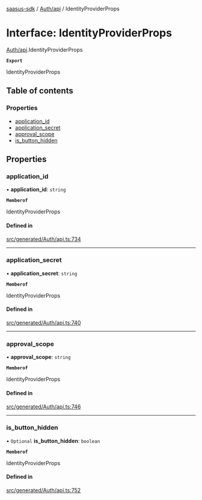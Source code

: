 [saasus-sdk](../README.md) / [Auth/api](../modules/Auth_api.md) / IdentityProviderProps

# Interface: IdentityProviderProps

[Auth/api](../modules/Auth_api.md).IdentityProviderProps

**`Export`**

IdentityProviderProps

## Table of contents

### Properties

- [application\_id](Auth_api.IdentityProviderProps.md#application_id)
- [application\_secret](Auth_api.IdentityProviderProps.md#application_secret)
- [approval\_scope](Auth_api.IdentityProviderProps.md#approval_scope)
- [is\_button\_hidden](Auth_api.IdentityProviderProps.md#is_button_hidden)

## Properties

### application\_id

• **application\_id**: `string`

**`Memberof`**

IdentityProviderProps

#### Defined in

[src/generated/Auth/api.ts:734](https://github.com/saasus-platform/saasus-sdk-javascript/blob/55abc15/src/generated/Auth/api.ts#L734)

___

### application\_secret

• **application\_secret**: `string`

**`Memberof`**

IdentityProviderProps

#### Defined in

[src/generated/Auth/api.ts:740](https://github.com/saasus-platform/saasus-sdk-javascript/blob/55abc15/src/generated/Auth/api.ts#L740)

___

### approval\_scope

• **approval\_scope**: `string`

**`Memberof`**

IdentityProviderProps

#### Defined in

[src/generated/Auth/api.ts:746](https://github.com/saasus-platform/saasus-sdk-javascript/blob/55abc15/src/generated/Auth/api.ts#L746)

___

### is\_button\_hidden

• `Optional` **is\_button\_hidden**: `boolean`

**`Memberof`**

IdentityProviderProps

#### Defined in

[src/generated/Auth/api.ts:752](https://github.com/saasus-platform/saasus-sdk-javascript/blob/55abc15/src/generated/Auth/api.ts#L752)

